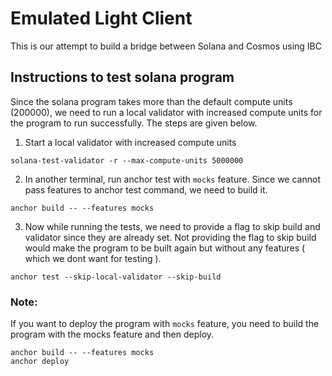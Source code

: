 # Emulated Light Client

This is our attempt to build a bridge between Solana and Cosmos using IBC

## Instructions to test solana program

Since the solana program takes more than the default compute units (200000), we need to run a local validator with increased compute units for the program to run successfully. The steps are given below.

1. Start a local validator with increased compute units
```
solana-test-validator -r --max-compute-units 5000000
```

2. In another terminal, run anchor test with `mocks` feature. Since we cannot pass features to anchor test command, we need to build it.
```
anchor build -- --features mocks
```

3. Now while running the tests, we need to provide a flag to skip build and validator since they are already set. Not providing the flag to skip build would make the program to be built again but without any features ( which we dont want for testing ).
```
anchor test --skip-local-validator --skip-build
```

### Note:
If you want to deploy the program with `mocks` feature, you need to build the program with the mocks feature and then deploy.
```
anchor build -- --features mocks
anchor deploy
```